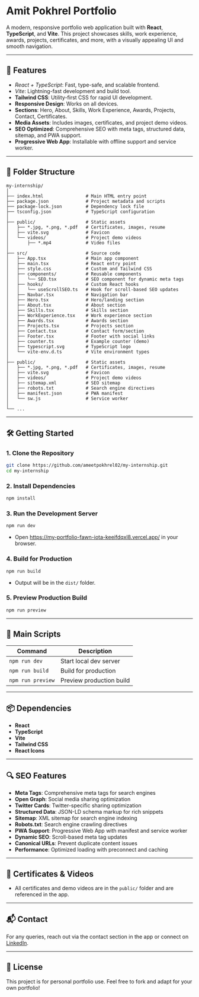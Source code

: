 
# Amit Pokhrel Portfolio

A modern, responsive portfolio web application built with **React**, **TypeScript**, and **Vite**. This project showcases skills, work experience, awards, projects, certificates, and more, with a visually appealing UI and smooth navigation.

---

## 🚀 Features
- *React + TypeScript*: Fast, type-safe, and scalable frontend.
- *Vite*: Lightning-fast development and build tool.
- **Tailwind CSS**: Utility-first CSS for rapid UI development.
- **Responsive Design**: Works on all devices.
- **Sections**: Hero, About, Skills, Work Experience, Awards, Projects, Contact, Certificates.
- **Media Assets**: Includes images, certificates, and project demo videos.
- **SEO Optimized**: Comprehensive SEO with meta tags, structured data, sitemap, and PWA support.
- **Progressive Web App**: Installable with offline support and service worker.

---

## 📁 Folder Structure
```
my-internship/
│
├── index.html                # Main HTML entry point
├── package.json              # Project metadata and scripts
├── package-lock.json         # Dependency lock file
├── tsconfig.json             # TypeScript configuration
│
├── public/                   # Static assets
│   ├── *.jpg, *.png, *.pdf   # Certificates, images, resume
│   ├── vite.svg              # Favicon
│   └── videos/               # Project demo videos
│       ├── *.mp4             # Video files
│
├── src/                      # Source code
│   ├── App.tsx               # Main app component
│   ├── main.tsx              # React entry point
│   ├── style.css             # Custom and Tailwind CSS
│   ├── components/           # Reusable components
│   │   └── SEO.tsx           # SEO component for dynamic meta tags
│   ├── hooks/                # Custom React hooks
│   │   └── useScrollSEO.ts   # Hook for scroll-based SEO updates
│   ├── Navbar.tsx            # Navigation bar
│   ├── Hero.tsx              # Hero/landing section
│   ├── About.tsx             # About section
│   ├── Skills.tsx            # Skills section
│   ├── WorkExperience.tsx    # Work experience section
│   ├── Awards.tsx            # Awards section
│   ├── Projects.tsx          # Projects section
│   ├── Contact.tsx           # Contact form/section
│   ├── Footer.tsx            # Footer with social links
│   ├── counter.ts            # Example counter (demo)
│   ├── typescript.svg        # TypeScript logo
│   └── vite-env.d.ts         # Vite environment types
│
├── public/                   # Static assets
│   ├── *.jpg, *.png, *.pdf   # Certificates, images, resume
│   ├── vite.svg              # Favicon
│   ├── videos/               # Project demo videos
│   ├── sitemap.xml           # SEO sitemap
│   ├── robots.txt            # Search engine directives
│   ├── manifest.json         # PWA manifest
│   └── sw.js                 # Service worker
│
└── ...
```

---

## 🛠️ Getting Started

### 1. Clone the Repository
```bash
git clone https://github.com/ameetpokhrel02/my-internship.git
cd my-internship
```

### 2. Install Dependencies
```bash
npm install
```

### 3. Run the Development Server
```bash
npm run dev
```
- Open https://my-portfolio-fawn-iota-keeifdqxl8.vercel.app/ in your browser.

### 4. Build for Production
```bash
npm run build
```
- Output will be in the `dist/` folder.

### 5. Preview Production Build
```bash
npm run preview
```

---

## 🔗 Main Scripts
| Command         | Description                  |
|-----------------|-----------------------------|
| `npm run dev`   | Start local dev server      |
| `npm run build` | Build for production        |
| `npm run preview` | Preview production build   |

---

## 📦 Dependencies
- **React**
- **TypeScript**
- **Vite**
- **Tailwind CSS**
- **React Icons**

---

## 🔍 SEO Features
- **Meta Tags**: Comprehensive meta tags for search engines
- **Open Graph**: Social media sharing optimization
- **Twitter Cards**: Twitter-specific sharing optimization
- **Structured Data**: JSON-LD schema markup for rich snippets
- **Sitemap**: XML sitemap for search engine indexing
- **Robots.txt**: Search engine crawling directives
- **PWA Support**: Progressive Web App with manifest and service worker
- **Dynamic SEO**: Scroll-based meta tag updates
- **Canonical URLs**: Prevent duplicate content issues
- **Performance**: Optimized loading with preconnect and caching

---

## 📄 Certificates & Videos
- All certificates and demo videos are in the `public/` folder and are referenced in the app.

---

## 📬 Contact
For any queries, reach out via the contact section in the app or connect on [LinkedIn](https://www.linkedin.com/in/ameet-pokhrel-82533433b/).

---

## 📝 License
This project is for personal portfolio use. Feel free to fork and adapt for your own portfolio!

